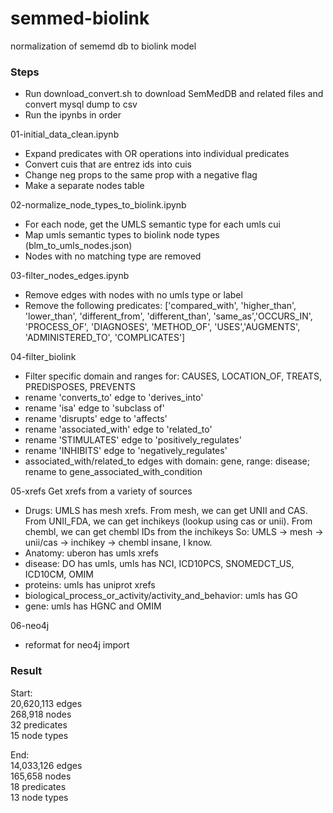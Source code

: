 # semmed-biolink
normalization of sememd db to biolink model


### Steps

- Run download_convert.sh to download SemMedDB and related files and convert mysql dump to csv
- Run the ipynbs in order

01-initial_data_clean.ipynb
- Expand predicates with OR operations into individual predicates
- Convert cuis that are entrez ids into cuis
- Change neg props to the same prop with a negative flag
- Make a separate nodes table

02-normalize_node_types_to_biolink.ipynb
- For each node, get the UMLS semantic type for each umls cui
- Map umls semantic types to biolink node types (blm_to_umls_nodes.json)
- Nodes with no matching type are removed

03-filter_nodes_edges.ipynb
- Remove edges with nodes with no umls type or label
- Remove the following predicates: ['compared_with', 'higher_than', 'lower_than', 'different_from', 'different_than', 
'same_as','OCCURS_IN', 'PROCESS_OF', 'DIAGNOSES', 'METHOD_OF', 'USES','AUGMENTS', 'ADMINISTERED_TO', 'COMPLICATES']

04-filter_biolink
 - Filter specific domain and ranges for: CAUSES, LOCATION_OF, TREATS, PREDISPOSES, PREVENTS
 - rename 'converts_to' edge to 'derives_into'
 - rename 'isa' edge to 'subclass of'
 - rename 'disrupts' edge to 'affects'
 - rename 'associated_with' edge to 'related_to'
 - rename 'STIMULATES' edge to 'positively_regulates'
 - rename 'INHIBITS' edge to 'negatively_regulates'
 - associated_with/related_to edges with domain: gene, range: disease; rename to gene_associated_with_condition

05-xrefs
Get xrefs from a variety of sources
- Drugs: 
UMLS has mesh xrefs. From mesh, we can get UNII and CAS. From UNII_FDA, we can get inchikeys 
(lookup using cas or unii). From chembl, we can get chembl IDs from the inchikeys
So: UMLS -> mesh -> unii/cas -> inchikey -> chembl
insane, I know.
- Anatomy: uberon has umls xrefs
- disease: DO has umls, umls has NCI, ICD10PCS, SNOMEDCT_US, ICD10CM, OMIM
- proteins: umls has uniprot xrefs
- biological_process_or_activity/activity_and_behavior: umls has GO
- gene: umls has HGNC and OMIM

06-neo4j
 - reformat for neo4j import

### Result
Start:  
20,620,113 edges  
268,918 nodes  
32 predicates  
15 node types  
  
End:  
14,033,126 edges  
165,658 nodes  
18 predicates  
13 node types  
